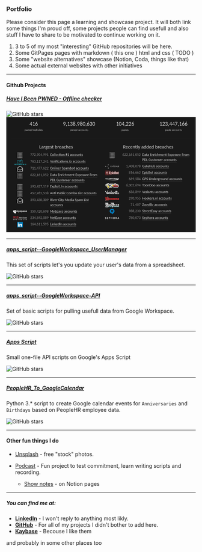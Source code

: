 ### Portfolio

Please consider this page a learning and showcase project. It will both link some things I'm proud off, some projects people can find usefull and also stuff I have to share to be motivated to continue working on it.
1. 3 to 5 of my most "interesting" GitHub repositories will be here.
2. Some GitPages pages with markdown ( this one ) html and css ( TODO )
3. Some "website alternatives" showcase (Notion, Coda, things like that)
4. Some actual external websites with other initiatives

---

#### Github Projects

##### [Have I Been PWNED - Offline checker](https://github.com/Landsil/haveibeenpwned-password-check)

![GitHub stars](https://img.shields.io/github/stars/landsil/haveibeenpwned-password-check?style=social)
<img src="images/HIBP_24-11-2019.png?raw=true"/>

---

##### [apps_script--GoogleWorkspace_UserManager](https://github.com/Landsil/apps_script--GoogleWorkspace_UserManager)
This set of scripts let's you update your user's data from a spreadsheet.

![GitHub stars](https://img.shields.io/github/stars/Landsil/apps_script--GoogleWorkspace_UserManager?style=social)

---

##### [apps_script--GoogleWorkspace-API](https://github.com/Landsil/apps_script--GoogleWorkspace-API)
Set of basic scripts for pulling usefull data from Google Workspace.

![GitHub stars](https://img.shields.io/github/stars/Landsil/apps_script--GoogleWorkspace-API?style=social)

---

##### [Apps Script](https://github.com/Landsil/apps_script)
Small one-file API scripts on Google's Apps Script

![GitHub stars](https://img.shields.io/github/stars/landsil/apps_script?style=social)

---

##### [PeopleHR_To_GoogleCalendar](https://github.com/Landsil/PeopleHR_To_GoogleCalendar)
Python 3.* script to create Google calendar events for `Anniversaries` and `Birthdays` based on PeopleHR employee data.

![GitHub stars](https://img.shields.io/github/stars/landsil/PeopleHR_To_GoogleCalendar?style=social)

---


#### Other fun things I do

- [Unsplash](https://unsplash.com/@landsil) - free "stock" photos.

- [Podcast](https://anchor.fm/complainer-daily) - Fun project to test commitment, learn writing scripts and recording.
  - [Show notes](https://www.notion.so/Complainer-Daily-149632a0af2f4a4f84524eb5dc2d5dc9) - on Notion pages


---

##### You can find me at:
- **[LinkedIn](https://www.linkedin.com/in/mateuszbijakowski)** - I won't reply to anything most likly.
- **[GitHub](https://github.com/Landsil)** - For all of my projects I didn't bother to add here.
- **[Kaybase](https://keybase.io/landsil)** - Becouse I like them

and probably in some other places too
